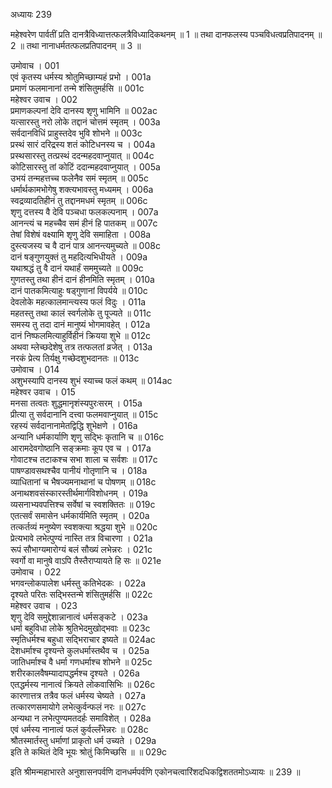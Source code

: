 अध्यायः 239

महेश्वरेण पार्वतीं प्रति दानत्रैविध्यात्तत्फलत्रैविध्यादिकथनम् ॥ 1 ॥ तथा दानफलस्य पञ्चविधत्वप्रतिपादनम् ॥ 2 ॥ तथा नानाधर्मतत्फलप्रतिपादनम् ॥ 3 ॥

उमोवाच ।	001  
एवं कृतस्य धर्मस्य श्रोतुमिच्छाम्यहं प्रभो ।	001a  
प्रमाणं फलमानानां तन्मे शंसितुमर्हसि ॥	001c  
महेश्वर उवाच ।	002  
प्रमाणकल्पनां देवि दानस्य शृणु भामिनि ॥	002ac  
यत्सारस्तु नरो लोके तद्दानं चोत्तमं स्मृतम् ।	003a  
सर्वदानविधिं प्राहुस्तदेव भुवि शोभने ॥	003c  
प्रस्थं सारं दरिद्रस्य शतं कोटिधनस्य च ।	004a  
प्रस्थसारस्तु तत्प्रस्थं ददन्महदवाप्नुयात् ॥	004c  
कोटिसारस्तु तां कोटिं ददान्महदवाप्नुयात् ।	005a  
उभयं तन्महत्तच्च फलेनैव समं स्मृतम् ॥	005c  
धर्मार्थकामभोगेषु शक्त्यभावस्तु मध्यमम् ।	006a  
स्वद्रव्यादतिहीनं तु तद्दानमधमं स्मृतम् ॥	006c  
शृणु दत्तस्य वै देवि पञ्चधा फलकल्पनाम् ।	007a  
आनन्त्यं च महच्चैव समं हीनं हि पातकम् ॥	007c  
तेषां विशेषं वक्ष्यामि शृणु देवि समाहिता ।	008a  
दुस्त्यजस्य च वै दानं पात्र आनन्त्यमुच्यते ॥	008c  
दानं षङ्गुणयुक्तं तु महदित्यभिधीयते ।	009a  
यथाश्रद्धं तु वै दानं यथार्हं सममुच्यते ॥	009c  
गुणतस्तु तथा हीनं दानं हीनमिति स्मृतम् ।	010a  
दानं पातकमित्याहुः षड्गुणानां विपर्यये ॥	010c  
देवलोके महत्कालमान्त्यस्य फलं विदुः ।	011a  
महतस्तु तथा कालं स्वर्गलोके तु पूज्यते ॥	011c  
समस्य तु तदा दानं मानुष्यं भोगमावहेत् ।	012a  
दानं निष्फलमित्याहुर्विहीनं क्रियया शुभे ॥	012c  
अथवा म्लेच्छदेशेषु तत्र तत्फलतां व्रजेत् ।	013a  
नरकं प्रेत्य तिर्यक्षु गच्छेदशुभदानतः ॥	013c  
उमोवाच ।	014  
अशुभस्यापि दानस्य शुभं स्याच्च फलं कथम् ॥	014ac  
महेश्वर उवाच ।	015  
मनसा तत्वतः शुद्धमानृशंस्यपुरःसरम् ।	015a  
प्रीत्या तु सर्वदानानि दत्त्वा फलमवाप्नुयात् ॥	015c  
रहस्यं सर्वदानानामेतद्विद्धि शुभेक्षणे ।	016a  
अन्यानि धर्मकार्याणि शृणु सद्भिः कृतानि च ॥	016c  
आरामदेवगोष्ठानि सङ्क्रमाः कूप एव च ।	017a  
गोवाटश्च तटाकश्च सभा शाला च सर्वशः ॥	017c  
पाषण्डावसथश्चैव पानीयं गोतृणानि च ।	018a  
व्याधितानां च भैषज्यमनाथानां च पोषणम् ॥	018c  
अनाथशवसंस्कारस्तीर्थमार्गविशोधनम् ।	019a  
व्यसनाभ्यवपत्तिश्च सर्वेषां च स्वशक्तितः ॥	019c  
एतत्सर्वं समासेन धर्मकार्यमिति स्मृतम् ।	020a  
तत्कर्तव्यं मनुष्येण स्वशक्त्या श्रद्धया शुभे ॥	020c  
प्रेत्यभावे लभेत्पुण्यं नास्ति तत्र विचारणा ।	021a  
रूपं सौभाग्यमारोग्यं बलं सौख्यं लभेन्नरः ।	021c  
स्वर्गो वा मानुषे वाऽपि तैस्तैराप्यायते हि सः ॥	021e  
उमोवाच ।	022  
भगवन्लोकपालेश धर्मस्तु कतिभेदकः ।	022a  
दृश्यते परितः सद्भिस्तन्मे शंसितुमर्हसि ॥	022c  
महेश्वर उवाच ।	023  
शृणु देवि समुद्देशान्नानात्वं धर्मसङ्कटे ।	023a  
धर्मा बहुविधा लोके श्रुतिभेदमुखोद्भवाः ॥	023c  
स्मृतिधर्मश्च बहुधा सद्भिराचार इष्यते ॥	024ac  
देशधर्माश्च दृश्यन्ते कुलधर्मास्तथैव च ।	025a  
जातिधर्माश्च वै धर्मा गणधर्माश्च शोभने ॥	025c  
शरीरकालवैषम्यादापद्धर्मश्च दृश्यते ।	026a  
एतद्धर्मस्य नानात्वं क्रियते लोकवासिभिः ॥	026c  
कारणात्तत्र तत्रैव फलं धर्मस्य चेष्यते ।	027a  
तत्कारणसमायोगे लभेत्कुर्वन्फलं नरः ॥	027c  
अन्यथा न लभेत्पुण्यमतदर्हः समाविशेत् ।	028a  
एवं धर्मस्य नानात्वं फलं कुर्वल्लँभेन्नरः ॥	028c  
श्रौतस्मार्तस्तु धर्माणां प्राकृतो धर्म उच्यते ।	029a  
इति ते कथितं देवि भूयः श्रोतुं किमिच्छसि ॥ ॥	029c  

इति श्रीमन्महाभारते अनुशासनपर्वणि दानधर्मपर्वणि एकोनचत्वारिंशदधिकद्विशततमोऽध्यायः ॥ 239 ॥
